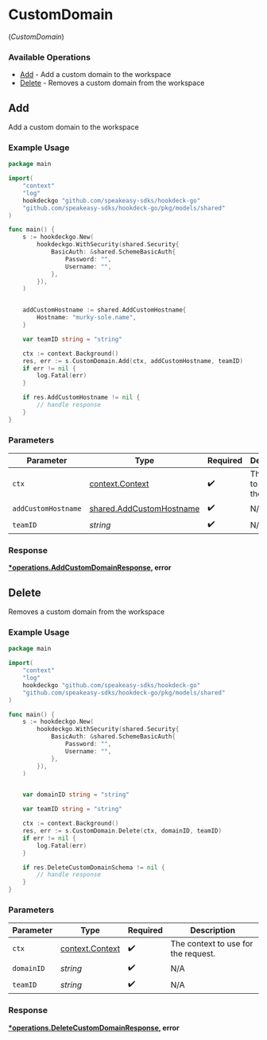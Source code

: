 # CustomDomain
(*CustomDomain*)

### Available Operations

* [Add](#add) - Add a custom domain to the workspace
* [Delete](#delete) - Removes a custom domain from the workspace

## Add

Add a custom domain to the workspace

### Example Usage

```go
package main

import(
	"context"
	"log"
	hookdeckgo "github.com/speakeasy-sdks/hookdeck-go"
	"github.com/speakeasy-sdks/hookdeck-go/pkg/models/shared"
)

func main() {
    s := hookdeckgo.New(
        hookdeckgo.WithSecurity(shared.Security{
            BasicAuth: &shared.SchemeBasicAuth{
                Password: "",
                Username: "",
            },
        }),
    )


    addCustomHostname := shared.AddCustomHostname{
        Hostname: "murky-sole.name",
    }

    var teamID string = "string"

    ctx := context.Background()
    res, err := s.CustomDomain.Add(ctx, addCustomHostname, teamID)
    if err != nil {
        log.Fatal(err)
    }

    if res.AddCustomHostname != nil {
        // handle response
    }
}
```

### Parameters

| Parameter                                                            | Type                                                                 | Required                                                             | Description                                                          |
| -------------------------------------------------------------------- | -------------------------------------------------------------------- | -------------------------------------------------------------------- | -------------------------------------------------------------------- |
| `ctx`                                                                | [context.Context](https://pkg.go.dev/context#Context)                | :heavy_check_mark:                                                   | The context to use for the request.                                  |
| `addCustomHostname`                                                  | [shared.AddCustomHostname](../../models/shared/addcustomhostname.md) | :heavy_check_mark:                                                   | N/A                                                                  |
| `teamID`                                                             | *string*                                                             | :heavy_check_mark:                                                   | N/A                                                                  |


### Response

**[*operations.AddCustomDomainResponse](../../models/operations/addcustomdomainresponse.md), error**


## Delete

Removes a custom domain from the workspace

### Example Usage

```go
package main

import(
	"context"
	"log"
	hookdeckgo "github.com/speakeasy-sdks/hookdeck-go"
	"github.com/speakeasy-sdks/hookdeck-go/pkg/models/shared"
)

func main() {
    s := hookdeckgo.New(
        hookdeckgo.WithSecurity(shared.Security{
            BasicAuth: &shared.SchemeBasicAuth{
                Password: "",
                Username: "",
            },
        }),
    )


    var domainID string = "string"

    var teamID string = "string"

    ctx := context.Background()
    res, err := s.CustomDomain.Delete(ctx, domainID, teamID)
    if err != nil {
        log.Fatal(err)
    }

    if res.DeleteCustomDomainSchema != nil {
        // handle response
    }
}
```

### Parameters

| Parameter                                             | Type                                                  | Required                                              | Description                                           |
| ----------------------------------------------------- | ----------------------------------------------------- | ----------------------------------------------------- | ----------------------------------------------------- |
| `ctx`                                                 | [context.Context](https://pkg.go.dev/context#Context) | :heavy_check_mark:                                    | The context to use for the request.                   |
| `domainID`                                            | *string*                                              | :heavy_check_mark:                                    | N/A                                                   |
| `teamID`                                              | *string*                                              | :heavy_check_mark:                                    | N/A                                                   |


### Response

**[*operations.DeleteCustomDomainResponse](../../models/operations/deletecustomdomainresponse.md), error**

